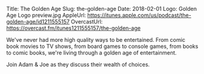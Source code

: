 Title: The Golden Age
Slug: the-golden-age
Date: 2018-02-01
Logo: Golden Age Logo preview.jpg
AppleUrl: https://itunes.apple.com/us/podcast/the-golden-age/id1211555157
OvercastUrl: https://overcast.fm/itunes1211555157/the-golden-age

We've never had more high quality ways to be entertained. From comic book movies to TV shows, from board games to console games, from books to comic books, we're living through a golden age of entertainment.

Join Adam & Joe as they discuss their wealth of choices.
